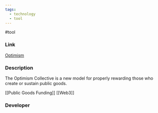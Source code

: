 ```yaml
---
tags:
  - technology
  - tool
---
```

#tool

### Link

[Optimism](https://app.optimism.io/announcement)

### Description

The Optimism Collective is a new model for properly rewarding those who create or sustain public goods.

[[Public Goods Funding]]
[[Web3]]

### Developer


